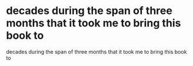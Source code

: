 # decades during the span of three months that it took me to bring this book to

decades during the span of three months that it took me to bring this book to